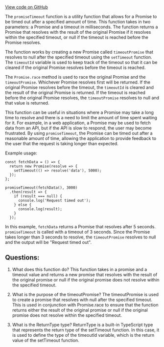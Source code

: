 [View code on GitHub](https://github.com/solana-labs/solana-web3.js/blob/master/packages/library-legacy/src/utils/promise-timeout.ts)

The `promiseTimeout` function is a utility function that allows for a Promise to be timed out after a specified amount of time. This function takes in two parameters: a Promise and a timeout in milliseconds. The function returns a Promise that resolves with the result of the original Promise if it resolves within the specified timeout, or null if the timeout is reached before the Promise resolves.

The function works by creating a new Promise called `timeoutPromise` that resolves to null after the specified timeout using the `setTimeout` function. The `timeoutId` variable is used to keep track of the timeout so that it can be cleared if the original Promise resolves before the timeout is reached.

The `Promise.race` method is used to race the original Promise and the `timeoutPromise`. Whichever Promise resolves first will be returned. If the original Promise resolves before the timeout, the `timeoutId` is cleared and the result of the original Promise is returned. If the timeout is reached before the original Promise resolves, the `timeoutPromise` resolves to null and that value is returned.

This function can be useful in situations where a Promise may take a long time to resolve and there is a need to limit the amount of time spent waiting for it. For example, in a web application, a Promise may be used to fetch data from an API, but if the API is slow to respond, the user may become frustrated. By using `promiseTimeout`, the Promise can be timed out after a reasonable amount of time, allowing the application to provide feedback to the user that the request is taking longer than expected.

Example usage:

```
const fetchData = () => {
  return new Promise(resolve => {
    setTimeout(() => resolve('data'), 5000);
  });
};

promiseTimeout(fetchData(), 3000)
  .then(result => {
    if (result === null) {
      console.log('Request timed out');
    } else {
      console.log(result);
    }
  });
```

In this example, `fetchData` returns a Promise that resolves after 5 seconds. `promiseTimeout` is called with a timeout of 3 seconds. Since the Promise takes longer than 3 seconds to resolve, the `timeoutPromise` resolves to null and the output will be "Request timed out".
## Questions: 
 1. What does this function do?
   This function takes in a promise and a timeout value and returns a new promise that resolves with the result of the original promise or null if the original promise does not resolve within the specified timeout.

2. What is the purpose of the timeoutPromise?
   The timeoutPromise is used to create a promise that resolves with null after the specified timeout. This is used in conjunction with Promise.race to ensure that the function returns either the result of the original promise or null if the original promise does not resolve within the specified timeout.

3. What is the ReturnType<typeof setTimeout> type?
   ReturnType<typeof setTimeout> is a built-in TypeScript type that represents the return type of the setTimeout function. In this case, it is used to define the type of the timeoutId variable, which is the return value of the setTimeout function.